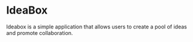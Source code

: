 # IdeaBox
Ideabox is a simple application that allows users to create a pool of ideas and promote collaboration.
